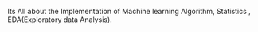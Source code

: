 Its All about the Implementation of  Machine learning Algorithm, Statistics , EDA(Exploratory data Analysis).
